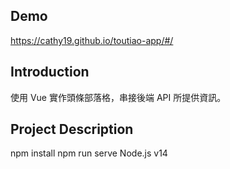 ## Demo
https://cathy19.github.io/toutiao-app/#/

## Introduction
使用 Vue 實作頭條部落格，串接後端 API 所提供資訊。

## Project Description
npm install
npm run serve
Node.js v14


